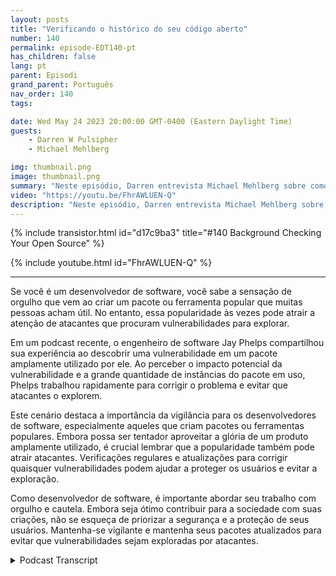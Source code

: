 ```yaml
---
layout: posts
title: "Verificando o histórico do seu código aberto"
number: 140
permalink: episode-EDT140-pt
has_children: false
lang: pt
parent: Episodi
grand_parent: Português
nav_order: 140
tags:

date: Wed May 24 2023 20:00:00 GMT-0400 (Eastern Daylight Time)
guests:
    - Darren W Pulsipher
    - Michael Mehlberg

img: thumbnail.png
image: thumbnail.png
summary: "Neste episódio, Darren entrevista Michael Mehlberg sobre como aumentar a confiança no código aberto através da verificação do histórico das comunidades de código aberto."
video: "https://youtu.be/FhrAWLUEN-Q"
description: "Neste episódio, Darren entrevista Michael Mehlberg sobre como aumentar a confiança no código aberto através da verificação do histórico das comunidades de código aberto."
---
```


<div>
{% include transistor.html id="d17c9ba3" title="#140 Background Checking Your Open Source" %}

{% include youtube.html id="FhrAWLUEN-Q" %}
</div>

---

Se você é um desenvolvedor de software, você sabe a sensação de orgulho que vem ao criar um pacote ou ferramenta popular que muitas pessoas acham útil. No entanto, essa popularidade às vezes pode atrair a atenção de atacantes que procuram vulnerabilidades para explorar.

Em um podcast recente, o engenheiro de software Jay Phelps compartilhou sua experiência ao descobrir uma vulnerabilidade em um pacote amplamente utilizado por ele. Ao perceber o impacto potencial da vulnerabilidade e a grande quantidade de instâncias do pacote em uso, Phelps trabalhou rapidamente para corrigir o problema e evitar que atacantes o explorem.

Este cenário destaca a importância da vigilância para os desenvolvedores de software, especialmente aqueles que criam pacotes ou ferramentas populares. Embora possa ser tentador aproveitar a glória de um produto amplamente utilizado, é crucial lembrar que a popularidade também pode atrair atacantes. Verificações regulares e atualizações para corrigir quaisquer vulnerabilidades podem ajudar a proteger os usuários e evitar a exploração.

Como desenvolvedor de software, é importante abordar seu trabalho com orgulho e cautela. Embora seja ótimo contribuir para a sociedade com suas criações, não se esqueça de priorizar a segurança e a proteção de seus usuários. Mantenha-se vigilante e mantenha seus pacotes atualizados para evitar que vulnerabilidades sejam exploradas por atacantes.



<details>
<summary> Podcast Transcript </summary>

<p></p>

</details>
